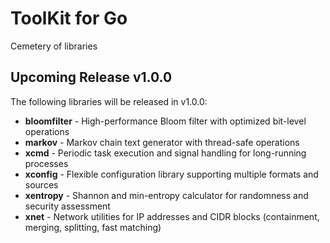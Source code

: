 # ToolKit for Go

Cemetery of libraries

## Upcoming Release v1.0.0

The following libraries will be released in v1.0.0:

- **bloomfilter** - High-performance Bloom filter with optimized bit-level operations
- **markov** - Markov chain text generator with thread-safe operations
- **xcmd** - Periodic task execution and signal handling for long-running processes
- **xconfig** - Flexible configuration library supporting multiple formats and sources
- **xentropy** - Shannon and min-entropy calculator for randomness and security assessment
- **xnet** - Network utilities for IP addresses and CIDR blocks (containment, merging, splitting, fast matching)
